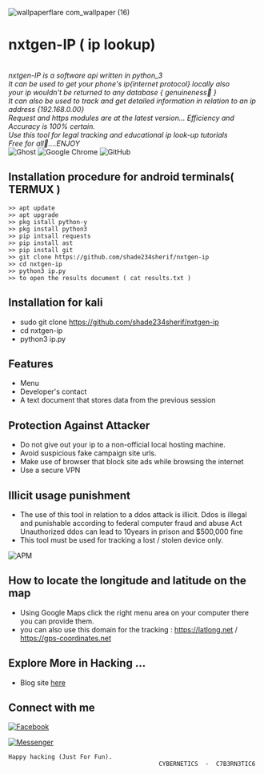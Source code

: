 ![wallpaperflare com_wallpaper (16)](https://user-images.githubusercontent.com/79071277/190261730-5f32f2ea-5ddf-41f9-9e75-fbbad54a1ab8.jpg)
# nxtgen-IP ( ip lookup)

   <i><br> nxtgen-IP is a software api written in python_3</i></li></br>
   <i>It can be used to get your phone's ip{internet protocol} locally also</i></li></br>
   <i>your ip wouldn't be returned to any database { genuineness📮 }</i></li></br>
   <i>It can also be used to track and get detailed information in relation to an ip address {192.168.0.00}</i></li></br>
   <i>Request and https modules are at the latest version... Efficiency and Accuracy is 100% certain.</i></li></br>
   <i>Use this tool for legal tracking and educational ip look-up tutorials</i></li></br> 
   <i>Free for all🙂....ENJOY</i></li></br>
![Ghost](https://img.shields.io/badge/ghost-000?style=for-the-badge&logo=ghost&logoColor=%23F7DF1E)
![Google Chrome](https://img.shields.io/badge/Google%20Chrome-4285F4?style=for-the-badge&logo=GoogleChrome&logoColor=white)
![GitHub](https://img.shields.io/badge/github-%23121011.svg?style=for-the-badge&logo=github&logoColor=white)


## Installation procedure for android terminals( TERMUX )
```
>> apt update 
>> apt upgrade 
>> pkg istall python-y 
>> pkg install python3 
>> pip intsall requests
>> pip install ast
>> pip install git 
>> git clone https://github.com/shade234sherif/nxtgen-ip
>> cd nxtgen-ip
>> python3 ip.py
>> to open the results document ( cat results.txt )
```
## Installation for kali

* sudo git clone https://github.com/shade234sherif/nxtgen-ip
* cd nxtgen-ip 
* python3 ip.py


## Features
* Menu 
* Developer's contact 
* A text document that stores data from the previous session



## Protection Against Attacker
* Do not give out your ip to a non-official local hosting machine.
* Avoid suspicious fake campaign site urls.
* Make use of browser that block site ads while browsing the internet
* Use a secure VPN

## Illicit usage punishment 
* The use of this tool in relation to a ddos attack is illicit.
 Ddos  is illegal and punishable according to federal computer fraud and abuse Act
 Unauthorized ddos can lead to 10years in prison and $500,000 fine
* This tool must be used for tracking a lost / stolen device only.


![APM](https://img.shields.io/apm/l/nxtgen-ip?style=for-the-badge)

## How to locate the longitude and latitude on the map
* Using Google Maps click the right menu area on your computer 
there you can provide them.
* you can also use this domain for the tracking : https://latlong.net  / https://gps-coordinates.net
## Explore More in Hacking ...
* Blog site <a href=https://cyberhacks.science.blog> here</a> 


## Connect with me
<a href = https://facebook.com/cyberhacks6>![Facebook](https://img.shields.io/badge/Facebook-%231877F2.svg?style=for-the-badge&logo=Facebook&logoColor=white)</a>

<a href =https://facebook.com/shade234sherif>![Messenger](https://img.shields.io/badge/Messenger-00B2FF?style=for-the-badge&logo=messenger&logoColor=white)</a>
~~~
Happy hacking (Just For Fun).
                                          CYBERNETICS  -  C7B3RN3TIC6
~~~
